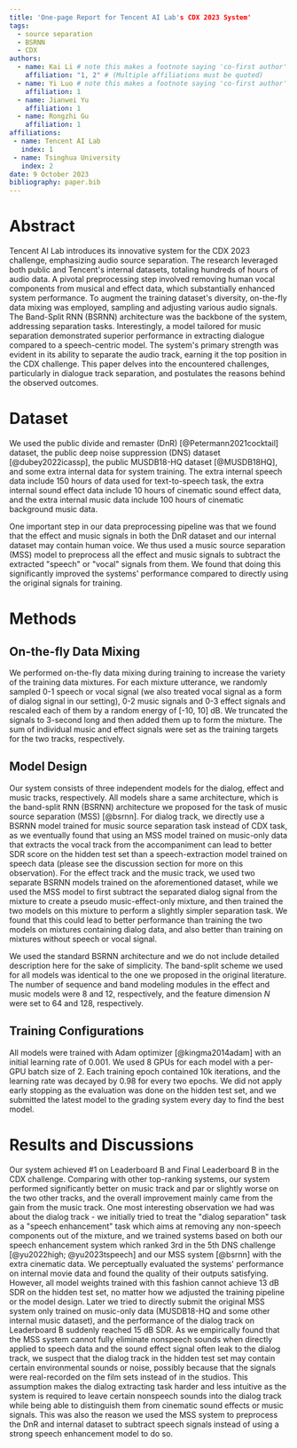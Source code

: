 ```yaml
---
title: 'One-page Report for Tencent AI Lab's CDX 2023 System'
tags:
  - source separation
  - BSRNN
  - CDX
authors:
  - name: Kai Li # note this makes a footnote saying 'co-first author'
    affiliation: "1, 2" # (Multiple affiliations must be quoted)
  - name: Yi Luo # note this makes a footnote saying 'co-first author'
    affiliation: 1
  - name: Jianwei Yu
    affiliation: 1
  - name: Rongzhi Gu
    affiliation: 1
affiliations:
 - name: Tencent AI Lab
   index: 1
 - name: Tsinghua University
   index: 2
date: 9 October 2023
bibliography: paper.bib
---
```


# Abstract

Tencent AI Lab introduces its innovative system for the CDX 2023 challenge, emphasizing audio source separation. The research leveraged both public and Tencent's internal datasets, totaling hundreds of hours of audio data. A pivotal preprocessing step involved removing human vocal components from musical and effect data, which substantially enhanced system performance. To augment the training dataset's diversity, on-the-fly data mixing was employed, sampling and adjusting various audio signals. The Band-Split RNN (BSRNN) architecture was the backbone of the system, addressing separation tasks. Interestingly, a model tailored for music separation demonstrated superior performance in extracting dialogue compared to a speech-centric model. The system's primary strength was evident in its ability to separate the audio track, earning it the top position in the CDX challenge. This paper delves into the encountered challenges, particularly in dialogue track separation, and postulates the reasons behind the observed outcomes.

# Dataset

We used the public divide and remaster (DnR) [@Petermann2021cocktail] dataset, the public deep noise suppression (DNS) dataset [@dubey2022icassp], the public MUSDB18-HQ dataset [@MUSDB18HQ], and some extra internal data for system training. The extra internal speech data include 150 hours of data used for text-to-speech task, the extra internal sound effect data include 10 hours of cinematic sound effect data, and the extra internal music data include 100 hours of cinematic background music data. 

One important step in our data preprocessing pipeline was that we found that the effect and music signals in both the DnR dataset and our internal dataset may contain human voice. We thus used a music source separation (MSS) model to preprocess all the effect and music signals to subtract the extracted "speech" or "vocal" signals from them. We found that doing this significantly improved the systems' performance compared to directly using the original signals for training.

# Methods
## On-the-fly Data Mixing

We performed on-the-fly data mixing during training to increase the variety of the training data mixtures. For each mixture utterance, we randomly sampled 0-1 speech or vocal signal (we also treated vocal signal as a form of dialog signal in our setting), 0-2 music signals and 0-3 effect signals and rescaled each of them by a random energy of [-10, 10] dB. We truncated the signals to 3-second long and then added them up to form the mixture. The sum of individual music and effect signals were set as the training targets for the two tracks, respectively.

## Model Design

Our system consists of three independent models for the dialog, effect and music tracks, respectively. All models share a same architecture, which is the band-split RNN (BSRNN) architecture we proposed for the task of music source separation (MSS) [@bsrnn]. For dialog track, we directly use a BSRNN model trained for music source separation task instead of CDX task, as we eventually found that using an MSS model trained on music-only data that extracts the vocal track from the accompaniment can lead to better SDR score on the hidden test set than a speech-extraction model trained on speech data (please see the discussion section for more on this observation). For the effect track and the music track, we used two separate BSRNN models trained on the aforementioned dataset, while we used the MSS model to first subtract the separated dialog signal from the mixture to create a pseudo music-effect-only mixture, and then trained the two models on this mixture to perform a slightly simpler separation task. We found that this could lead to better performance than training the two models on mixtures containing dialog data, and also better than training on mixtures without speech or vocal signal.

We used the standard BSRNN architecture and we do not include detailed description here for the sake of simplicity. The band-split scheme we used for all models was identical to the one we proposed in the original literature. The number of sequence and band modeling modules in the effect and music models were 8 and 12, respectively, and the feature dimension $N$ were set to 64 and 128, respectively.

## Training Configurations

All models were trained with Adam optimizer [@kingma2014adam] with an initial learning rate of 0.001. We used 8 GPUs for each model with a per-GPU batch size of 2. Each training epoch contained 10k iterations, and the learning rate was decayed by 0.98 for every two epochs. We did not apply early stopping as the evaluation was done on the hidden test set, and we submitted the latest model to the grading system every day to find the best model.

# Results and Discussions

Our system achieved \#1 on Leaderboard B and Final Leaderboard B in the CDX challenge. Comparing with other top-ranking systems, our system performed significantly better on music track and par or slightly worse on the two other tracks, and the overall improvement mainly came from the gain from the music track. One most interesting observation we had was about the dialog track - we initially tried to treat the "dialog separation" task as a "speech enhancement" task which aims at removing any non-speech components out of the mixture, and we trained systems based on both our speech enhancement system which ranked 3rd in the 5th DNS challenge [@yu2022high; @yu2023tspeech] and our MSS system [@bsrnn] with the extra cinematic data. We perceptually evaluated the systems' performance on internal movie data and found the quality of their outputs satisfying. However, all model weights trained with this fashion cannot achieve 13 dB SDR on the hidden test set, no matter how we adjusted the training pipeline or the model design. Later we tried to directly submit the original MSS system only trained on music-only data (MUSDB18-HQ and some other internal music dataset), and the performance of the dialog track on Leaderboard B suddenly reached 15 dB SDR. As we empirically found that the MSS system cannot fully eliminate nonspeech sounds when directly applied to speech data and the sound effect signal often leak to the dialog track, we suspect that the dialog track in the hidden test set may contain certain environmental sounds or noise, possibly because that the signals were real-recorded on the film sets instead of in the studios. This assumption makes the dialog extracting task harder and less intuitive as the system is required to leave certain nonspeech sounds into the dialog track while being able to distinguish them from cinematic sound effects or music signals. This was also the reason we used the MSS system to preprocess the DnR and internal dataset to subtract speech signals instead of using a strong speech enhancement model to do so.